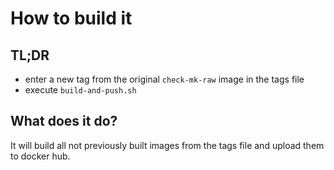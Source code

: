 # How to build it

## TL;DR

- enter a new tag from the original `check-mk-raw` image in the tags file
- execute `build-and-push.sh`

## What does it do?

It will build all not previously built images from the tags file and upload them to docker hub.
